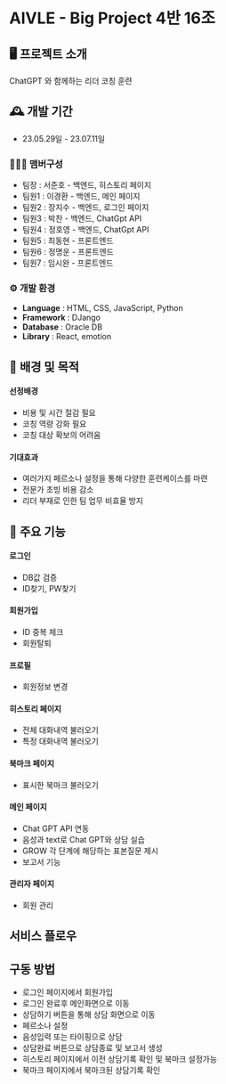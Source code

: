 # AIVLE - Big Project 4반 16조

## 🖥️ 프로젝트 소개
ChatGPT 와 함께하는 리더 코칭 훈련
<br>

## 🕰️ 개발 기간
* 23.05.29일 - 23.07.11일

### 🧑‍🤝‍🧑 맴버구성
 - 팀장  : 서준호 - 백엔드, 히스토리 페이지
 - 팀원1 : 이경환 - 백엔드, 메인 페이지
 - 팀원2 : 장지수 - 백엔드, 로그인 페이지
 - 팀원3 : 박찬 - 백엔드, ChatGpt API
 - 팀원4 : 정호영 - 백엔드, ChatGpt API
 - 팀원5 : 최동현 - 프론트엔드
 - 팀원6 : 정명운 - 프론트엔드
 - 팀원7 : 임시완 - 프론트엔드

### ⚙️ 개발 환경
- **Language** : HTML, CSS, JavaScript, Python
- **Framework** : DJango
- **Database** : Oracle DB
- **Library** : React, emotion


## 👥 배경 및 목적
#### 선정배경
- 비용 및 시간 절감 필요
- 코칭 역량 강화 필요
- 코칭 대상 확보의 어려움  
  
#### 기대효과
- 여러가지 페르소나 설정을 통해 다양한 훈련케이스를 마련
- 전문가 초빙 비용 감소
- 리더 부재로 인한 팀 업무 비효율 방지

## 📌 주요 기능
#### 로그인
- DB값 검증
- ID찾기, PW찾기
#### 회원가입
- ID 중복 체크
- 회원탈퇴
#### 프로필 
- 회원정보 변경

#### 히스토리 페이지
- 전체 대화내역 불러오기
- 특정 대화내역 불러오기

#### 북마크 페이지
- 표시한 북마크 불러오기

#### 메인 페이지 
- Chat GPT API 연동
- 음성과 text로 Chat GPT와 상담 실습
- GROW 각 단계에 해당하는 표본질문 제시
- 보고서 기능

#### 관리자 페이지 
- 회원 관리

## 서비스 플로우


## 구동 방법
- 로그인 페이지에서 회원가입
- 로그인 완료후 메인화면으로 이동
- 상담하기 버튼을 통해 상담 화면으로 이동
- 페르소나 설정
- 음성입력 또는 타이핑으로 상담
- 상담완료 버튼으로 상담종료 및 보고서 생성
- 히스토리 페이지에서 이전 상담기록 확인 및 북마크 설정가능
- 북마크 페이지에서 북마크된 상담기록 확인

